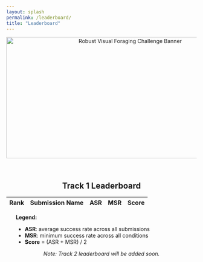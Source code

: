 ```yaml
---
layout: splash
permalink: /leaderboard/
title: "Leaderboard"
---
```

<center>
<img
  src="/assets/images/mouse-fighting_banner2.png"
  alt="Robust Visual Foraging Challenge Banner"
  width="640"
  height="320"
/>
</center>

<pre>

</pre>

<center>
  <h2>Track 1 Leaderboard</h2>
  <table id="leaderboard"; margin:0 auto;">
    <thead>
      <tr>
        <th>Rank</th>
        <th>Submission Name</th>
        <th>ASR</th>
        <th>MSR</th>
        <th>Score</th>
      </tr>
    </thead>
    <tbody></tbody>
  </table>

  <div style="width:90%; margin:1em auto; text-align:left;">
    <strong>Legend:</strong>
    <ul>
      <li><strong>ASR</strong>: average success rate across all submissions</li>
      <li><strong>MSR</strong>: minimum success rate across all conditions</li>
      <li><strong>Score</strong> = (ASR + MSR) / 2</li>
    </ul>
    <p style="text-align:center; font-style:italic;">
      Note: Track 2 leaderboard will be added soon.
    </p>
  </div>
</center>



<script src="https://cdn.jsdelivr.net/npm/papaparse@5.4.1/papaparse.min.js"></script>
<script>
fetch('/assets/data/leaderboard.csv')
  .then(response => response.text())
  .then(csv => {
    const parsed = Papa.parse(csv, { header: false }).data;

    // Remove the header row
    const data = parsed.filter(row =>
      row.length > 1 &&
      row[0] !== 'submission' &&
      row[row.length - 1] !== 'score'
    );

    // Sort descending by score (last column)
    data.sort((a, b) =>
      parseFloat(b[b.length - 1]) - parseFloat(a[a.length - 1])
    );

    const tableBody = document.querySelector('#leaderboard tbody');
    tableBody.innerHTML = ''; // Clear existing

    data.forEach((row, index) => {
      const name   = row[0];
      const asr    = parseFloat(row[1]).toFixed(4);
      const msr    = parseFloat(row[2]).toFixed(4);
      const score  = parseFloat(row[row.length - 1]).toFixed(4);
      const rank   = index + 1;

      tableBody.innerHTML += `
        <tr>
          <td>${rank}</td>
          <td>${name}</td>
          <td>${asr}</td>
          <td>${msr}</td>
          <td><strong>${score}</strong></td>
        </tr>`;
    });
  });
</script>
